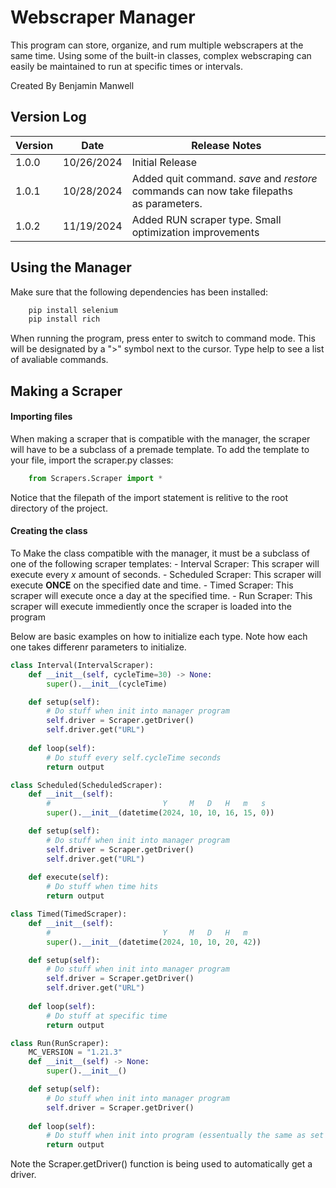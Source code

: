 # Webscraper Manager

This program can store, organize, and rum multiple webscrapers at the same time. Using some of the built-in classes, complex webscraping can easily be maintained to run at specific times or intervals.

Created By Benjamin Manwell

## Version Log

| Version | Date       | Release Notes                                                                                     |
| ------- | ---------- | ------------------------------------------------------------------------------------------------- |
| 1.0.0   | 10/26/2024 | Initial Release                                                                                   |
| 1.0.1   | 10/28/2024 | Added quit command.&nbsp;*save* and *restore* commands can now take filepaths as parameters. |
| 1.0.2   | 11/19/2024 | Added RUN scraper type. Small optimization improvements

## Using the Manager

Make sure that the following dependencies has been installed:

```bash
    pip install selenium
    pip install rich
```

When running the program, press enter to switch to command mode. This will be designated by a ">" symbol next to the cursor. Type help to see a list of avaliable commands.

## Making a Scraper

#### Importing files

When making a scraper that is compatible with the manager, the scraper will have to be a subclass of a premade template. To add the template to your file, import the scraper.py classes:

```python
    from Scrapers.Scraper import *
```

Notice that the filepath of the import statement is relitive to the root directory of the project.

#### Creating the class

To Make the class compatible with the manager, it must be a subclass of one of the following scraper templates:
    - Interval Scraper: This scraper will execute every *x* amount of seconds.
    - Scheduled Scraper: This scraper will execute **ONCE** on the specified date and time.
    - Timed Scraper: This scraper will execute once a day at the specified time.
    - Run Scraper: This scraper will execute immediently once the scraper is loaded into the program

Below are basic examples on how to initialize each type. Note how each one takes differenr parameters to initialize.

```python
class Interval(IntervalScraper):
    def __init__(self, cycleTime=30) -> None:
        super().__init__(cycleTime)

    def setup(self):
        # Do stuff when init into manager program
        self.driver = Scraper.getDriver()
        self.driver.get("URL")
  
    def loop(self):
        # Do stuff every self.cycleTime seconds
        return output
```

```python
class Scheduled(ScheduledScraper):
    def __init__(self):
        #                         Y     M   D   H   m   s
        super().__init__(datetime(2024, 10, 10, 16, 15, 0))

    def setup(self):
        # Do stuff when init into manager program
        self.driver = Scraper.getDriver()
        self.driver.get("URL")
  
    def execute(self):
        # Do stuff when time hits
        return output
```

```python
class Timed(TimedScraper):
    def __init__(self):
        #                         Y     M   D   H   m
        super().__init__(datetime(2024, 10, 10, 20, 42))

    def setup(self):
        # Do stuff when init into manager program
        self.driver = Scraper.getDriver()
        self.driver.get("URL")
  
    def loop(self):
        # Do stuff at specific time
        return output
```

```python
class Run(RunScraper):
    MC_VERSION = "1.21.3"
    def __init__(self) -> None:
        super().__init__()

    def setup(self):
        # Do stuff when init into manager program
        self.driver = Scraper.getDriver()
    
    def loop(self):
        # Do stuff when init into program (essentually the same as set up in this case)
        return output
```

Note the Scraper.getDriver() function is being used to automatically get a driver.
